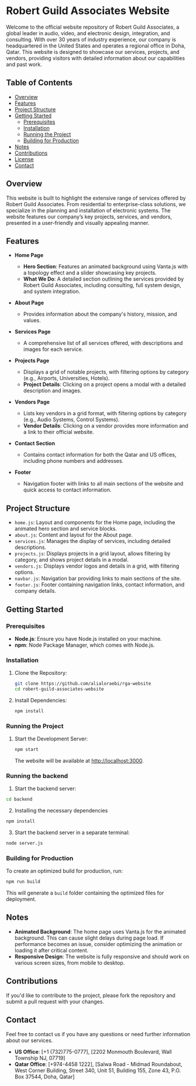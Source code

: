 
# Robert Guild Associates Website

Welcome to the official website repository of Robert Guild Associates, a global leader in audio, video, and electronic design, integration, and consulting. With over 30 years of industry experience, our company is headquartered in the United States and operates a regional office in Doha, Qatar. This website is designed to showcase our services, projects, and vendors, providing visitors with detailed information about our capabilities and past work.

## Table of Contents

- [Overview](#overview)
- [Features](#features)
- [Project Structure](#project-structure)
- [Getting Started](#getting-started)
  - [Prerequisites](#prerequisites)
  - [Installation](#installation)
  - [Running the Project](#running-the-project)
  - [Building for Production](#building-for-production)
- [Notes](#notes)
- [Contributions](#contributions)
- [License](#license)
- [Contact](#contact)

## Overview

This website is built to highlight the extensive range of services offered by Robert Guild Associates. From residential to enterprise-class solutions, we specialize in the planning and installation of electronic systems. The website features our company’s key projects, services, and vendors, presented in a user-friendly and visually appealing manner.

## Features

- **Home Page**
  - **Hero Section**: Features an animated background using Vanta.js with a topology effect and a slider showcasing key projects.
  - **What We Do**: A detailed section outlining the services provided by Robert Guild Associates, including consulting, full system design, and system integration.

- **About Page**
  - Provides information about the company's history, mission, and values.

- **Services Page**
  - A comprehensive list of all services offered, with descriptions and images for each service.

- **Projects Page**
  - Displays a grid of notable projects, with filtering options by category (e.g., Airports, Universities, Hotels).
  - **Project Details**: Clicking on a project opens a modal with a detailed description and images.

- **Vendors Page**
  - Lists key vendors in a grid format, with filtering options by category (e.g., Audio Systems, Control Systems).
  - **Vendor Details**: Clicking on a vendor provides more information and a link to their official website.

- **Contact Section**
  - Contains contact information for both the Qatar and US offices, including phone numbers and addresses.

- **Footer**
  - Navigation footer with links to all main sections of the website and quick access to contact information.

## Project Structure

- `home.js`: Layout and components for the Home page, including the animated hero section and service blocks.
- `about.js`: Content and layout for the About page.
- `services.js`: Manages the display of services, including detailed descriptions.
- `projects.js`: Displays projects in a grid layout, allows filtering by category, and shows project details in a modal.
- `vendors.js`: Displays vendor logos and details in a grid, with filtering options.
- `navbar.js`: Navigation bar providing links to main sections of the site.
- `footer.js`: Footer containing navigation links, contact information, and company details.

## Getting Started

### Prerequisites

- **Node.js**: Ensure you have Node.js installed on your machine.
- **npm**: Node Package Manager, which comes with Node.js.

### Installation

1. Clone the Repository:
   ```bash
   git clone https://github.com/alialoraebi/rga-website
   cd robert-guild-associates-website
   ```

2. Install Dependencies:
   ```bash
   npm install
   ```

### Running the Project

1. Start the Development Server:
   ```bash
   npm start
   ```
   The website will be available at [http://localhost:3000](http://localhost:3000).

### Running the backend
1. Start the backend server:
  ```bash
  cd backend
  ```
2. Installing the necessary dependencies
  ```bash
  npm install 
  ```
3. Start the backend server in a separate terminal:
  ```bash
  node server.js
  ```

### Building for Production

To create an optimized build for production, run:
```bash
npm run build
```
This will generate a `build` folder containing the optimized files for deployment.

## Notes

- **Animated Background**: The home page uses Vanta.js for the animated background. This can cause slight delays during page load. If performance becomes an issue, consider optimizing the animation or loading it after critical content.
- **Responsive Design**: The website is fully responsive and should work on various screen sizes, from mobile to desktop.

## Contributions

If you'd like to contribute to the project, please fork the repository and submit a pull request with your changes.

## Contact

Feel free to contact us if you have any questions or need further information about our services.

- **US Office**: [+1 (732)775-0777], [2202 Monmouth Boulevard, Wall Township NJ, 07719]
- **Qatar Office**: [+974-4458 1222], [Salwa Road - Midmad Roundabout, West Corner Building, Street 340, Unit 51, Building 155, Zone 43, P.O. Box 37544, Doha, Qatar]
